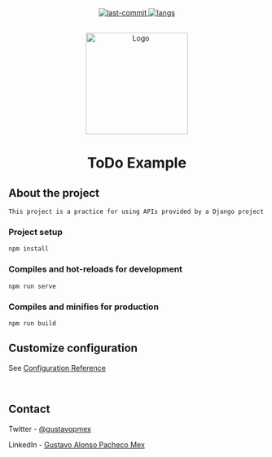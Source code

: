 
<div align="center">
	<a href="#changelog">
		<img src="https://img.shields.io/github/last-commit/gustavopmex/todo-example-vuejs?style=for-the-badge" alt="last-commit">
	</a>
	<a href="#changelog">
		<img src="https://img.shields.io/github/languages/count/gustavopmex/todo-example-vuejs?style=for-the-badge" alt="langs">
	</a>
</div>


<!-- PROJECT LOGO -->
<br />
<p align="center">
  <a href="https://github.com/GustavoPMex/social_network.git">
    <img src="https://i.imgur.com/b67v87R.png" alt="Logo" width="200" height="200">
  </a>

  <h1 align="center">ToDo Example</h1>

</p>


## About the project
```
This project is a practice for using APIs provided by a Django project
```

### Project setup
```
npm install
```

### Compiles and hot-reloads for development
```
npm run serve
```

### Compiles and minifies for production
```
npm run build
```

## Customize configuration
See [Configuration Reference](https://cli.vuejs.org/config/)

<br>

## Contact
Twitter - [@gustavopmex](https://twitter.com/gustavopmex)

LinkedIn - [Gustavo Alonso Pacheco Mex](https://www.linkedin.com/in/gustavopmex/)